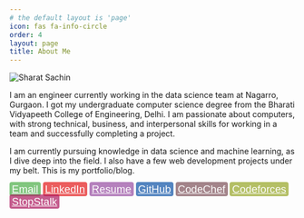 ```yaml
---
# the default layout is 'page'
icon: fas fa-info-circle
order: 4
layout: page
title: About Me
---
```


<style type="text/css">

.link {font-family:Arial, sans-serif;color: white ;opacity: 0.7;background: #666;padding: 2px 4px; font-size: 14pt; border-radius: 4px; -moz-border-radius: 4px;-webkit-border-radius: 4px;transition: all 0.2s ease 0s;}
.link:hover{opacity: 0.3}

</style>

<img src="https://i.imgur.com/PQweYFf.jpg" alt="Sharat Sachin">

I am an engineer currently working in the data science team at Nagarro, Gurgaon. I got my undergraduate computer science degree from the Bharati Vidyapeeth College of Engineering, Delhi. I am passionate about computers, with strong technical, business, and interpersonal skills for working in a team and successfully completing a project.

I am currently pursuing knowledge in data science and machine learning, as I dive deep into the field. I also have a few web development projects under my belt. This is my portfolio/blog.

<a class="link" href="mailto:sharatsachin@gmail.com" style="color: white; background: #4daf4a;">Email</a>
<a class="link" href="https://www.linkedin.com/in/sharat-sachin/" style="color: white; background: #e41a1c;">LinkedIn</a>
<a class="link" href="https://goo.gl/69J6NW" style="color: white; background: #984ea3;">Resume</a>
<a class="link" href="https://github.com/sharatsachin" style="color: white; background: #0E53A7;">GitHub</a>
<a class="link" href="https://www.codechef.com/users/sharatsachin" style="color: white; background: #7e525a;">CodeChef</a>
<a class="link" href="https://codeforces.com/profile/sharatsachin" style="color: white; background: #96a625;">Codeforces</a>
<a class="link" href="https://www.stopstalk.com/user/profile/sharatsachin" style="color: white; background: #ae1a60;">StopStalk</a>
